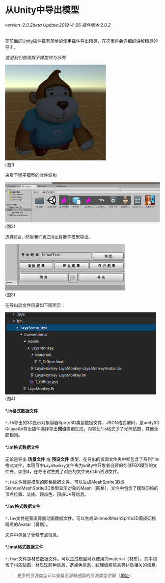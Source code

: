# 从Unity中导出模型

###### *version :2.0.2beta   Update:2019-4-26 插件版本:2.0.2*

在前面的[Unity插件篇](地址)有简单的使用插件导出精灵，在这里将会详细的讲解精灵的导出。

*这里我们使用猴子模型作为示例*

![](img/1.png)<br>(图1)

来看下猴子模型的文件结构

![](img/2.png)<br>(图2)

选择`预设`，然后我们点击`导出`将猴子模型导出。

![](img/3.png)<br>(图3)

在导出后文件目录如下图所示：

![](img/4.png)<br>(图4)

#### *.lh格式数据文件

`*.lh`导出的3D显示对象容器Spirte3D类型数据文件，JSON格式编码，是unity3D中layaAir导出插件选择导出**预设**类别生成，内容比*.ls格式少了光照贴图，其他全部相同。

#### *.lm格式数据文件

无论是导出 **场景文件** 或 **预设文件** 类型，在导出的资源文件夹中都包含了系列*.lm格式文件，本项目中`LayaMonkey`文件夹为unity中开发者自建的存储FBX模型的文件夹，如图4，在导出时生成了对应的文件夹和.lm资源文件。

`*.lm`文件就是模型的网格数据文件。可以生成MeshSprite3D或SkinnedMeshSprite3D类型显示对象的Mesh（网格），文件中包含了模型网格的顶点位置、法线、顶点色、顶点UV等信息。

#### *.lav格式数据文件

`*.lav`文件是蒙皮骨骼动画数据文件。可以生成SkinnedMeshSprite3D蒙皮网格精灵的Avatar（骨骼）。

文件中包含了骨骼节点信息。

#### *.lmat格式数据文件

`*.lmat`文件是材质数据文件。可以生成模型可以使用的material（材质）。其中包含了材质贴图，材质球颜色信息，定点色信息，纹理偏移信息等材质相关的信息。

> 更多的资源类型可以查看资源概述篇的资源类型讲解（[地址](https://ldc2.layabox.com/doc/?nav=zh-ts-4-3-0)）